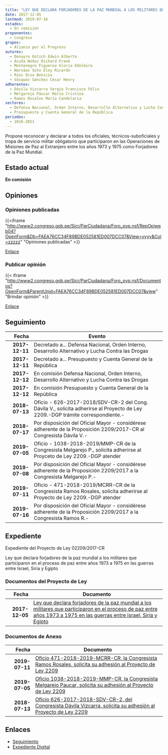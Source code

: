 ```yaml
---
title: "LEY QUE DECLARA FORJADORES DE LA PAZ MUNDIAL A LOS MILITARES QUE PARTICIPARON EN EL PROCESO DE PAZ ENTRE AÑOS 1973 A 1975, EN LAS GUERRAS ENTRE ISRAEL, SIRIA Y EGIPTO"
date: 2017-12-05
lastmod: 2019-07-16
estados: 
  - En comisión
proponentes: 
  - Congreso
grupos: 
  - Alianza por el Progreso
autores: 
  - Donayre Gotzch Edwin Alberto
  - Acuña Núñez Richard Frank
  - Montenegro Figueroa Gloria Edelmira
  - Narváez Soto Eloy Ricardo
  - Ríos Ocsa Benicio
  - Vásquez Sánchez César Henry
adherentes: 
  - Dávila Vizcarra Sergio Francisco Félix
  - Melgarejo Páucar María Cristina
  - Ramos Rosales María Candelaria
sectores: 
  - Defensa Nacional, Orden Interno, Desarrollo Alternativo y Lucha Contra las Drogas
  - Presupuesto y Cuenta General de la República
periodos: 
  - 2016-2021
---
```


Propone reconocer y declarar a todos los oficiales, técnicos-suboficiales y tropa de servicio militar obligatorio que participaron en las Operaciones de Misiones de Paz al Extranjero entre los años 1973 y 1975 como Forjadores de la Paz Mundial.


## Estado actual

**En comisión**

## Opiniones

### Opiniones publicadas

{{<iframe "http://www2.congreso.gob.pe/Sicr/ParCiudadana/Foro_pvp.nsf/RepOpiweb04?OpenForm&Db=FAEA76CC34F89BDE052581ED007DCC07&View=yyyy&Col=zzzzz" "Opiniones publicadas" >}}

[Enlace](http://www2.congreso.gob.pe/Sicr/ParCiudadana/Foro_pvp.nsf/RepOpiweb04?OpenForm&Db=FAEA76CC34F89BDE052581ED007DCC07&View=yyyy&Col=zzzzz)
### Publicar opinión

{{< iframe "http://www2.congreso.gob.pe/Sicr/ParCiudadana/Foro_pvp.nsf/Documentos?OpenForm&ParentUnid=FAEA76CC34F89BDE052581ED007DCC07&view" "Brindar opinión" >}}

[Enlace](http://www2.congreso.gob.pe/Sicr/ParCiudadana/Foro_pvp.nsf/Documentos?OpenForm&ParentUnid=FAEA76CC34F89BDE052581ED007DCC07&view)

## Seguimiento

| Fecha | Evento |
|------:|--------|
| **2017-12-11** | Decretado a... Defensa Nacional, Orden Interno, Desarrollo Alternativo y Lucha Contra las Drogas|
| **2017-12-11** | Decretado a... Presupuesto y Cuenta General de la República|
| **2017-12-12** | En comisión Defensa Nacional, Orden Interno, Desarrollo Alternativo y Lucha Contra las Drogas|
| **2017-12-12** | En comisión Presupuesto y Cuenta General de la República|
| **2018-07-13** | Oficio - 626-2017-2018/SDV-CR-2 del Cong. Dávila V., solicita adherirse al Proyecto de Ley 2209.-DGP trámite correspondiente.-|
| **2018-07-17** | Por disposición del Oficial Mayor - considérese adherente de la Proposición 2209/2017-CR al Congresista Dávila V.-|
| **2019-07-05** | Oficio - 1038-2018-2019/MMP-CR de la Congresista Melgarejo P., solicita adherirse al Proyceto de Ley 2209.-DGP atender|
| **2019-07-08** | Por disposición del Oficial Mayor - considérese adherente de la Proposición 2209/2017 a la Congresista Melgarejo P.-|
| **2019-07-11** | Oficio - 471-2018-2019/MCRR-CR de la Congresista Ramos Rosales, solicita adherirse al Proyecto de Ley 2209.-DGP atender|
| **2019-07-16** | Por disposición del Oficial Mayor - considérese adherente de la Proposición 2209/2017 a la Congresista Ramos R.-|


## Expediente

Expediente del Proyecto de Ley 02209/2017-CR

Ley que declara forjadores de la paz mundial a los militares que participaron en el proceso de paz entre años 1973 a 1975 en las guerras entre Israel, Siria y Egipto


### Documentos del Proyecto de Ley

| Fecha | Documento |
|------:|--------|
| **2017-12-05** | [Ley que declara forjadores de la paz mundial a los militares que participaron en el proceso de paz entre años 1973 a 1975 en las guerras entre Israel, Siria y Egipto](http://www.leyes.congreso.gob.pe/Documentos/2016_2021/Proyectos_de_Ley_y_de_Resoluciones_Legislativas/PL0220920171205.pdf) |

### Documentos de Anexo

| Fecha | Documento |
|------:|--------|
| **2019-07-11** | [Oficio 471-2018-2019-MCRR-CR, la Congresista Ramos Rosales, solicita su adhesión al Proyecto de Ley 2209](http://www.leyes.congreso.gob.pe/Documentos/2016_2021/Adhesiones/Proyectos_de_Ley/OFICIO-471-2018-2019-MCRR-CR.pdf) |
| **2019-07-05** | [Oficio 1038-2018-2019-MMP-CR, la Congresista Melgarejo Paucar, solicita su adhesión al Proyecto de Ley 2209](http://www.leyes.congreso.gob.pe/Documentos/2016_2021/Adhesiones/Proyectos_de_Ley/OFICIO-1038-2018-2019-MMP-CR.pdf) |
| **2018-07-13** | [Oficio 626-2017-2018-SDV-CR-2, del Congresista Dávila Vizcarra, solicita su adhesión al Proyecto de Ley 2209](http://www.leyes.congreso.gob.pe/Documentos/2016_2021/Adhesiones/Proyectos_de_Ley/OFICIO-626-2017-2018-SDV-CR-2.PDF) |

## Enlaces 

- [Seguimiento](http://www2.congreso.gob.pe/Sicr/TraDocEstProc/CLProLey2016.nsf/f7fff46988ca05b1052578e100829cc7/b2b034f88a560fcc052581ed007bf65a?OpenDocument)
- [Expediente Digital](http://www2.congreso.gob.pe/Sicr/TraDocEstProc/CLProLey2016.nsf/f7fff46988ca05b1052578e100829cc7/b2b034f88a560fcc052581ed007bf65a?OpenDocument&Click=05257FB7005EB655.eb71d0cf91d8294e05256cdf006b5706/$Body/0.1C6C)

